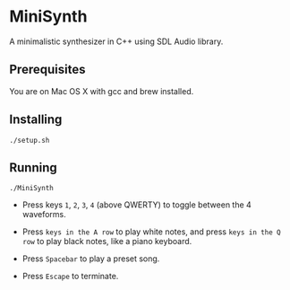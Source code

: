 # MiniSynth

A minimalistic synthesizer in C++ using SDL Audio library.

## Prerequisites

You are on Mac OS X with gcc and brew installed.

## Installing

```
./setup.sh
```

## Running

```
./MiniSynth
```

* Press keys `1`, `2`, `3`, `4` (above QWERTY) to toggle between the 4 waveforms.

* Press `keys in the A row` to play white notes, and press `keys in the Q row` to play black notes, like a piano keyboard.

* Press `Spacebar` to play a preset song.

* Press `Escape` to terminate.
